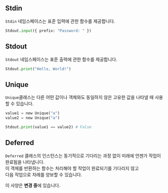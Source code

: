 ## Stdin

`Stdin` 네임스페이스는 표준 입력에 관한 함수를 제공합니다.

```py
Stdout.input({ prefix: "Password: " })
```

## Stdout

`Stdout` 네임스페이스는 표준 출력에 관한 함수를 제공합니다.

```py
Stdout.print("Hello, World!")
```


## Unique

`Unique`클래스는 다른 어떤 값이나 객체와도 동일하지 않은 고유한 값을 나타낼 때 사용할 수 있습니다. 

```py
value1 = new Unique("a")
value2 = new Unique("a")

Stdout.print(value1 == value2) # False
```

## Deferred

`Deferred` 클래스의 인스턴스는 동기적으로 기다리는 과정 없이 미래에 언젠가 작업이 완료됨을 나타냅니다.  
이 객체를 반환하는 함수는 처리해야 할 작업이 완료되기를 기다리지 않고  
 다음 작업으로 차례를 양보할 수 있습니다.

이 사양은 **변경 중**에 있습니다.